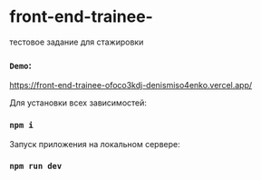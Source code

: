 # front-end-trainee-
тестовое задание для стажировки


### `Demo`: 
https://front-end-trainee-ofoco3kdj-denismiso4enko.vercel.app/

Для установки всех зависимостей: 
### `npm i`

Запуск приложения на локальном сервере: 
### `npm run dev`

